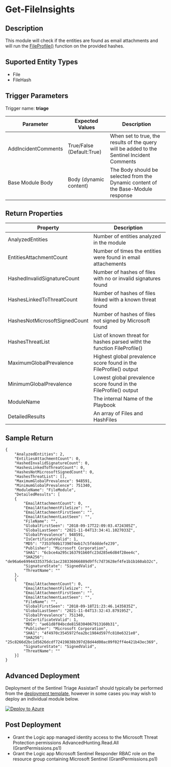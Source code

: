 ﻿# Get-FileInsights

## Description
This module will check if the entities are found as email attachments and will run the [FileProfile()](https://docs.microsoft.com/en-us/microsoft-365/security/defender/advanced-hunting-fileprofile-function) function on the provided hashes. 

## Suported Entity Types
* File
* FileHash

## Trigger Parameters

Trigger name: **triage**

|Parameter|Expected Values|Description|
|---|---|---|
|AddIncidentComments|True/False (Default:True)|When set to true, the results of the query will be added to the Sentinel Incident Comments|
|Base Module Body|Body (dynamic content)|The Body should be selected from the Dynamic content of the Base-Module response|

## Return Properties

|Property|Description|
|---|---|
|AnalyzedEntities|Number of entities analyzed in the module|
|EntitiesAttachmentCount|Number of times the entities were found in email attachements|
|HashedInvalidSignatureCount|Number of hashes of files with no or invalid signatures found|
|HashesLinkedToThreatCount|Number of hashes of files linked with a known threat found|
|HashesNotMicrosoftSignedCount|Number of hashes of files not signed by Microsoft found|
|HashesThreatList|List of known threat for hashes parsed witht the function FileProfile()|
|MaximumGlobalPrevalence|Highest global prevalence score found in the FileProfile() output|
|MinimumGlobalPrevalence|Lowest global prevalence score found in the FileProfile() output|
|ModuleName|The internal Name of the Playbook|
|DetailedResults|An array of Files and HashFiles|

## Sample Return

```
{
    "AnalyzedEntities": 2,
    "EntitiesAttachmentCount": 0,
    "HashedInvalidSignatureCount": 0,
    "HashesLinkedToThreatCount": 0,
    "HashesNotMicrosoftSignedCount": 0,
    "HashesThreatList": [],
    "MaximumGlobalPrevalence": 948591,
    "MinimumGlobalPrevalence": 751340,
    "ModuleName": "FileModule",
    "DetailedResults": [
    {
        "EmailAttachmentCount": 0,
        "EmailAttachmentFileSize": "",
        "EmailAttachmentFirstSeen": "",
        "EmailAttachmentLastSeen": "",
        "FileName": "",
        "GlobalFirstSeen": "2018-09-17T22:09:03.4724305Z",
        "GlobalLastSeen": "2021-11-04T13:34:41.1027033Z",
        "GlobalPrevalence": 948591,
        "IsCertificateValid": 1,
        "MD5": "7353f60b1739074eb17c5f4dddefe239",
        "Publisher": "Microsoft Corporation",
        "SHA1": "6cbce4a295c163791b60fc23d285e6d84f28ee4c",
        "SHA256": "de96a6e69944335375dc1ac238336066889d9ffc7d73628ef4fe1b1b160ab32c",
        "SignatureState": "SignedValid",
        "ThreatName": ""
    },
    {
        "EmailAttachmentCount": 0,
        "EmailAttachmentFileSize": "",
        "EmailAttachmentFirstSeen": "",
        "EmailAttachmentLastSeen": "",
        "FileName": "",
        "GlobalFirstSeen": "2018-09-18T21:23:46.1435835Z",
        "GlobalLastSeen": "2021-11-04T13:32:43.879195Z",
        "GlobalPrevalence": 751340,
        "IsCertificateValid": 1,
        "MD5": "ae61d8f04bcde8158304067913160b31",
        "Publisher": "Microsoft Corporation",
        "SHA1": "4f4970c3545972fea2bc1984d597fc810e6321e0",
        "SHA256": "25c8266d2bc1d5626dcdf72419838b397d28d44d00ac09f02ff4e421b43ec369",
        "SignatureState": "SignedValid",
        "ThreatName": ""
    }]
}
```

## Advanced Deployment

Deployment of the Sentinel Triage AssistanT should typically be performed from the [deployment template](/Deploy/readme.md), however in some cases you may wish to deploy an individual module below.

[![Deploy to Azure](https://aka.ms/deploytoazurebutton)](https://portal.azure.com/#create/Microsoft.Template/uri/https%3A%2F%2Fraw.githubusercontent.com%2Fbriandelmsft%2FSentinelAutomationModules%2Fmain%2FModules%2FFileModule%2Fazuredeploy.json)

## Post Deployment

* Grant the Logic app managed identity access to the Microsoft Threat Protection permissions AdvancedHunting.Read.All (GrantPermissions.ps1)
* Grant the Logic app Microsoft Sentinel Responder RBAC role on the resource group containing Microsoft Sentinel (GrantPermissions.ps1)
